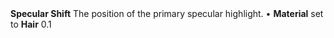 <tr>
<td><strong>Specular Shift</strong></td>
<td>The position of the primary specular highlight.</td>
<td>&#8226; <strong>Material</strong> set to <strong>Hair</strong></td>
<td>0.1</td>
</tr>
